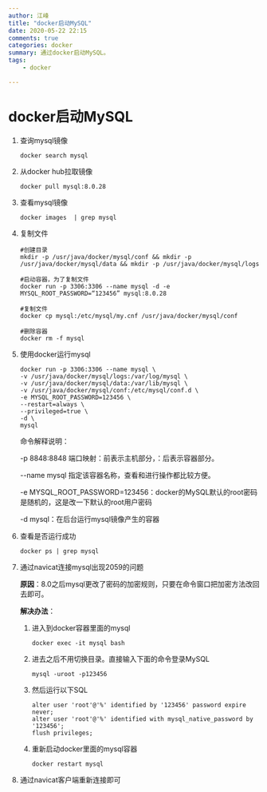```yaml
---
author: 江峰
title: "docker启动MySQL"
date: 2020-05-22 22:15
comments: true
categories: docker
summary: 通过docker启动MySQL。
tags: 
	- docker

---
```




# docker启动MySQL

1. 查询mysql镜像

   ```
   docker search mysql
   ```

2. 从docker hub拉取镜像

   ```
   docker pull mysql:8.0.28
   ```

3. 查看mysql镜像

   ```
   docker images  | grep mysql
   ```

4. 复制文件

   ```
   #创建目录
   mkdir -p /usr/java/docker/mysql/conf && mkdir -p /usr/java/docker/mysql/data && mkdir -p /usr/java/docker/mysql/logs
   
   #启动容器，为了复制文件
   docker run -p 3306:3306 --name mysql -d -e MYSQL_ROOT_PASSWORD=“123456” mysql:8.0.28
   
   #复制文件
   docker cp mysql:/etc/mysql/my.cnf /usr/java/docker/mysql/conf
   
   #删除容器
   docker rm -f mysql
   ```

5. 使用docker运行mysql

   ```
   docker run -p 3306:3306 --name mysql \
   -v /usr/java/docker/mysql/logs:/var/log/mysql \
   -v /usr/java/docker/mysql/data:/var/lib/mysql \
   -v /usr/java/docker/mysql/conf:/etc/mysql/conf.d \
   -e MYSQL_ROOT_PASSWORD=123456 \
   --restart=always \
   --privileged=true \
   -d \
   mysql
   ```

   命令解释说明：

   -p 8848:8848 端口映射：前表示主机部分，：后表示容器部分。

   --name mysql  指定该容器名称，查看和进行操作都比较方便。

   -e MYSQL_ROOT_PASSWORD=123456：docker的MySQL默认的root密码是随机的，这是改一下默认的root用户密码

   -d mysql：在后台运行mysql镜像产生的容器

   

6. 查看是否运行成功

   ```
   docker ps | grep mysql
   ```

   

7. 通过navicat连接mysql出现2059的问题

   **原因**：8.0之后mysql更改了密码的加密规则，只要在命令窗口把加密方法改回去即可。

   **解决办法**：

   1. 进入到docker容器里面的mysql

      ```
      docker exec -it mysql bash
      ```

   2. 进去之后不用切换目录。直接输入下面的命令登录MySQL

      ```
      mysql -uroot -p123456
      ```

   3. 然后运行以下SQL

      ```
      alter user 'root'@'%' identified by '123456' password expire never;
      alter user 'root'@'%' identified with mysql_native_password by '123456';
      flush privileges;
      ```

   4. 重新启动docker里面的mysql容器

      ```
      docker restart mysql
      ```

      

8. 通过navicat客户端重新连接即可